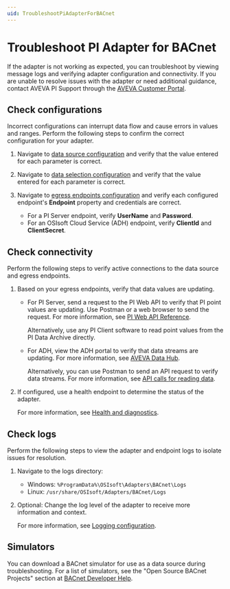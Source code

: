 ```yaml
---
uid: TroubleshootPiAdapterForBACnet
---
```


# Troubleshoot PI Adapter for BACnet

If the adapter is not working as expected, you can troubleshoot by viewing message logs and verifying adapter configuration and connectivity. If you are unable to resolve issues with the adapter or need additional guidance, contact AVEVA PI Support through the [AVEVA Customer Portal](https://my.osisoft.com/).

## Check configurations

Incorrect configurations can interrupt data flow and cause errors in values and ranges. Perform the following steps to confirm the correct configuration for your adapter.

1. Navigate to [data source configuration](xref:PIAdapterforBACnetDataSourceConfiguration) and verify that the value entered for each parameter is correct.

1. Navigate to [data selection configuration](xref:PIAdapterforBACnetDataSelectionConfiguration) and verify that the value entered for each parameter is correct.

1. Navigate to [egress endpoints configuration](xref:EgressEndpointsConfiguration) and verify each configured endpoint's **Endpoint** property and credentials are correct.

    * For a PI Server endpoint, verify **UserName** and **Password**.
    * For an OSIsoft Cloud Service (ADH) endpoint, verify **ClientId** and **ClientSecret**.

## Check connectivity

Perform the following steps to verify active connections to the data source and egress endpoints.

1. Based on your egress endpoints, verify that data values are updating.

    * For PI Server, send a request to the PI Web API to verify that PI point values are updating. Use Postman or a web browser to send the request. For more information, see [PI Web API Reference](https://techsupport.osisoft.com/Documentation/PI-Web-API/help/controllers/point.html).

        Alternatively, use any PI Client software to read point values from the PI Data Archive directly.

    * For ADH, view the ADH portal to verify that data streams are updating. For more information, see [AVEVA Data Hub](https://ocs-docs.osisoft.com/Content_Portal/Quickstarts/Getting-Started-Trend.html).

        Alternatively, you can use Postman to send an API request to verify data streams. For more information, see [API calls for reading data](https://ocs-docs.osisoft.com/Content_Portal/Documentation/SequentialDataStore/Reading_Data_API.html).

2. If configured, use a health endpoint to determine the status of the adapter.

    For more information, see [Health and diagnostics](xref:HealthAndDiagnostics).

## Check logs

Perform the following steps to view the adapter and endpoint logs to isolate issues for resolution.

1. Navigate to the logs directory:

   * Windows: `%ProgramData%\OSIsoft\Adapters\BACnet\Logs`
   * Linux: `/usr/share/OSIsoft/Adapters/BACnet/Logs`

1. Optional: Change the log level of the adapter to receive more information and context.

    For more information, see [Logging configuration](xref:LoggingConfiguration).

## Simulators

You can download a BACnet simulator for use as a data source during troubleshooting. For a list of simulators, see the "Open Source BACnet Projects" section at [BACnet Developer Help](http://www.bacnet.org/Developer/).
